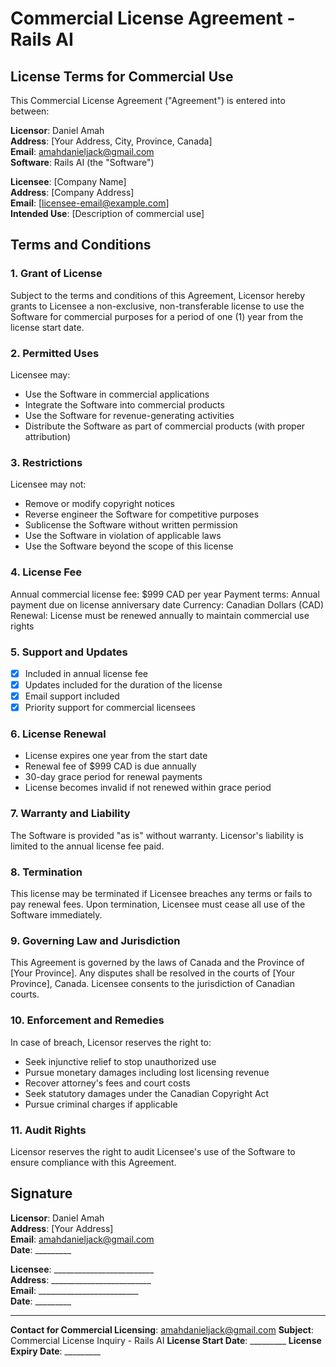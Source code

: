 # Commercial License Agreement - Rails AI

## License Terms for Commercial Use

This Commercial License Agreement ("Agreement") is entered into between:

**Licensor**: Daniel Amah  
**Address**: [Your Address, City, Province, Canada]  
**Email**: amahdanieljack@gmail.com  
**Software**: Rails AI (the "Software")

**Licensee**: [Company Name]  
**Address**: [Company Address]  
**Email**: [licensee-email@example.com]  
**Intended Use**: [Description of commercial use]

## Terms and Conditions

### 1. Grant of License
Subject to the terms and conditions of this Agreement, Licensor hereby grants to Licensee a non-exclusive, non-transferable license to use the Software for commercial purposes for a period of one (1) year from the license start date.

### 2. Permitted Uses
Licensee may:
- Use the Software in commercial applications
- Integrate the Software into commercial products
- Use the Software for revenue-generating activities
- Distribute the Software as part of commercial products (with proper attribution)

### 3. Restrictions
Licensee may not:
- Remove or modify copyright notices
- Reverse engineer the Software for competitive purposes
- Sublicense the Software without written permission
- Use the Software in violation of applicable laws
- Use the Software beyond the scope of this license

### 4. License Fee
Annual commercial license fee: $999 CAD per year
Payment terms: Annual payment due on license anniversary date
Currency: Canadian Dollars (CAD)
Renewal: License must be renewed annually to maintain commercial use rights

### 5. Support and Updates
- [X] Included in annual license fee
- [X] Updates included for the duration of the license
- [X] Email support included
- [X] Priority support for commercial licensees

### 6. License Renewal
- License expires one year from the start date
- Renewal fee of $999 CAD is due annually
- 30-day grace period for renewal payments
- License becomes invalid if not renewed within grace period

### 7. Warranty and Liability
The Software is provided "as is" without warranty. Licensor's liability is limited to the annual license fee paid.

### 8. Termination
This license may be terminated if Licensee breaches any terms or fails to pay renewal fees. Upon termination, Licensee must cease all use of the Software immediately.

### 9. Governing Law and Jurisdiction
This Agreement is governed by the laws of Canada and the Province of [Your Province]. Any disputes shall be resolved in the courts of [Your Province], Canada. Licensee consents to the jurisdiction of Canadian courts.

### 10. Enforcement and Remedies
In case of breach, Licensor reserves the right to:
- Seek injunctive relief to stop unauthorized use
- Pursue monetary damages including lost licensing revenue
- Recover attorney's fees and court costs
- Seek statutory damages under the Canadian Copyright Act
- Pursue criminal charges if applicable

### 11. Audit Rights
Licensor reserves the right to audit Licensee's use of the Software to ensure compliance with this Agreement.

## Signature

**Licensor**: Daniel Amah  
**Address**: [Your Address]  
**Email**: amahdanieljack@gmail.com  
**Date**: _________

**Licensee**: _________________________  
**Address**: _________________________  
**Email**: _________________________  
**Date**: _________

---

**Contact for Commercial Licensing**: amahdanieljack@gmail.com
**Subject**: Commercial License Inquiry - Rails AI
**License Start Date**: _________
**License Expiry Date**: _________
